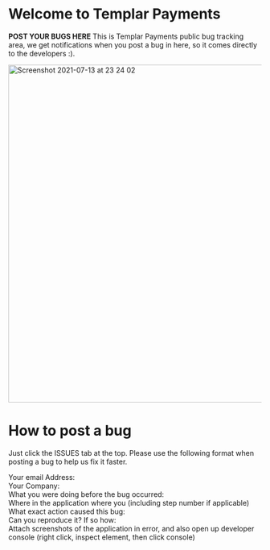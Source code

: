 # Welcome to Templar Payments

**POST YOUR BUGS HERE**
This is Templar Payments public bug tracking area, we get notifications when you post a bug in here, so it comes directly to the developers :).

<img width="671" alt="Screenshot 2021-07-13 at 23 24 02" src="https://user-images.githubusercontent.com/17186852/125532923-d3111c99-87f1-43ae-b521-efda38ca973b.png">

# How to post a bug
Just click the ISSUES tab at the top.
Please use the following format when posting a bug to help us fix it faster.

Your email Address: <br />
Your Company: <br />
What you were doing before the bug occurred:  <br />
Where in the application where you (including step number if applicable) <br />
What exact action caused this bug: <br />
Can you reproduce it? If so how: <br />
Attach screenshots of the application in error, and also open up developer console (right click, inspect element, then click console) <br />
